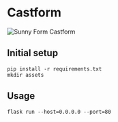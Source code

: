 # Castform
![Sunny Form Castform](https://archives.bulbagarden.net/media/upload/a/a6/Pokedex_Image_Castform-Sunny_SM.png)

## Initial setup
```
pip install -r requirements.txt
mkdir assets
```

## Usage
```
flask run --host=0.0.0.0 --port=80
```

